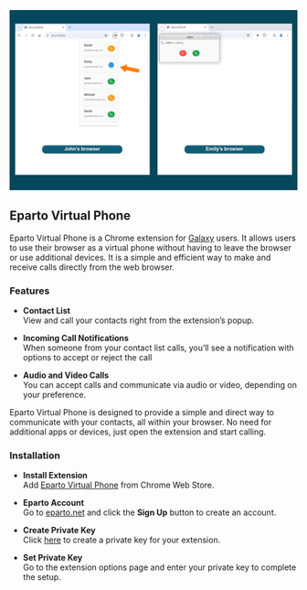![Eparto Chrome extension](/docs/images/eparto-chrome-extension.png)

## Eparto Virtual Phone

Eparto Virtual Phone is a Chrome extension for
[Galaxy](https://github.com/emrahcom/galaxy) users. It allows users to use their
browser as a virtual phone without having to leave the browser or use additional
devices. It is a simple and efficient way to make and receive calls directly
from the web browser.

### Features

- **Contact List**\
  View and call your contacts right from the extension’s popup.

- **Incoming Call Notifications**\
  When someone from your contact list calls, you’ll see a notification with
  options to accept or reject the call

- **Audio and Video Calls**\
  You can accept calls and communicate via audio or video, depending on your
  preference.

Eparto Virtual Phone is designed to provide a simple and direct way to
communicate with your contacts, all within your browser. No need for additional
apps or devices, just open the extension and start calling.

### Installation

- **Install Extension**\
  Add
  [Eparto Virtual Phone](https://chromewebstore.google.com/detail/eparto-virtual-phone/njihflnogjnjnmflicfongbnehhpkhmj)
  from Chrome Web Store.

- **Eparto Account**\
  Go to [eparto.net](https://app.eparto.net) and click the **Sign Up** button to
  create an account.

- **Create Private Key**\
  Click [here](https://app.eparto.net/pri/identity/key/add) to create a private
  key for your extension.

- **Set Private Key**\
  Go to the extension options page and enter your private key to complete the
  setup.
